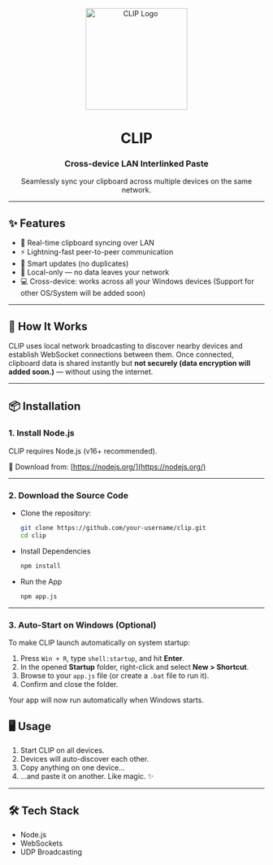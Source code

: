 <p align="center">
  <img src="./assets/CLIP.ico" alt="CLIP Logo" width="200" />
</p>

<h1 align="center">CLIP</h1>
<h3 align="center">Cross-device LAN Interlinked Paste</h3>

<p align="center">
  Seamlessly sync your clipboard across multiple devices on the same network.
</p>

---

## ✨ Features

-   🔁 Real-time clipboard syncing over LAN
-   ⚡ Lightning-fast peer-to-peer communication
-   🧠 Smart updates (no duplicates)
-   🔐 Local-only — no data leaves your network
-   💻 Cross-device: works across all your Windows devices (Support for other OS/System will be added soon)

---

## 🚀 How It Works

CLIP uses local network broadcasting to discover nearby devices and establish WebSocket connections between them. Once connected, clipboard data is shared instantly but <b>not securely (data encryption will added soon.)</b> — without using the internet.

---

## 📦 Installation

### 1. Install Node.js

CLIP requires Node.js (v16+ recommended).

🔗 Download from: [https://nodejs.org/](https://nodejs.org/)

---

### 2. Download the Source Code

-   Clone the repository:

    ```bash
    git clone https://github.com/your-username/clip.git
    cd clip
    ```

-   Install Dependencies

    ```bash
    npm install

    ```

-   Run the App

    ```bash
    npm app.js

    ```

---

### 3. Auto-Start on Windows (Optional)

To make CLIP launch automatically on system startup:

1. Press `Win + R`, type `shell:startup`, and hit **Enter**.
2. In the opened **Startup** folder, right-click and select **New > Shortcut**.
3. Browse to your `app.js` file (or create a `.bat` file to run it).
4. Confirm and close the folder.

Your app will now run automatically when Windows starts.

## 🖥️ Usage

1. Start CLIP on all devices.
2. Devices will auto-discover each other.
3. Copy anything on one device...
4. ...and paste it on another. Like magic. ✨

---

## 🛠 Tech Stack

-   Node.js
-   WebSockets
-   UDP Broadcasting
